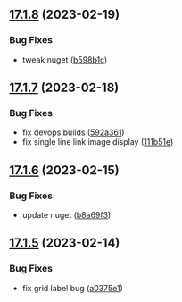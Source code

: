 ## [17.1.8](https://github.com/phandcock/GrampsView/compare/v17.1.7...v17.1.8) (2023-02-19)


### Bug Fixes

* tweak nuget ([b598b1c](https://github.com/phandcock/GrampsView/commit/b598b1ca85422994df4bab4361139eb68f6fc426))



## [17.1.7](https://github.com/phandcock/GrampsView/compare/v17.1.6...v17.1.7) (2023-02-18)


### Bug Fixes

* fix devops builds ([592a361](https://github.com/phandcock/GrampsView/commit/592a3610313a51d78132481d9afc9eed8ec5fa80))
* fix single line link image display ([111b51e](https://github.com/phandcock/GrampsView/commit/111b51ef24e658b556a6da364fbe94a6e49e4cac))



## [17.1.6](https://github.com/phandcock/GrampsView/compare/v17.1.5...v17.1.6) (2023-02-15)


### Bug Fixes

* update nuget ([b8a69f3](https://github.com/phandcock/GrampsView/commit/b8a69f376807657a41f0c78fe44c1668665adfab))



## [17.1.5](https://github.com/phandcock/GrampsView/compare/v17.1.4...v17.1.5) (2023-02-14)


### Bug Fixes

* fix grid label bug ([a0375e1](https://github.com/phandcock/GrampsView/commit/a0375e18f4d2bf96b6e8137c5afba1a669ecfa16))



